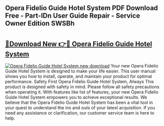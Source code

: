 ## Opera Fidelio Guide Hotel System PDF Download Free - Part-IDn User Guide Repair - Service Owner Edition SWSBh

# <h2><a href="http://bc52593.oget.top/?id=Opera+Fidelio+Guide+Hotel+System">🔗Download New 👉🔴 Opera Fidelio Guide Hotel System</a></h2>

[![Opera Fidelio Guide Hotel System new download](https://i.imgur.com/5g1atiW.png)](http://bc52593.oget.top/?id=Opera+Fidelio+Guide+Hotel+System)
Your new Opera Fidelio Guide Hotel System is designed to make your life easier. This user manual shows you how to install, operate, and maintain your product for optimal performance. Safety First Opera Fidelio Guide Hotel System, Always This product is designed with safety in mind. Please follow all safety precautions when operating it. With features like list of features, your new Opera Fidelio Guide Hotel System empowers you to achieve exceptional results. We believe that the Opera Fidelio Guide Hotel System has been a vital tool in your quest to understand the ins and outs of your latest acquisition. If you need any assistance or clarification, our customer service team is here to help.
